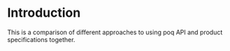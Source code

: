 # Introduction

This is a comparison of different approaches to using poq API and product specifications together.